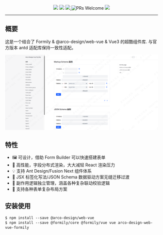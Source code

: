 <p align="center">
  <img src="https://img.alicdn.com/tfs/TB1fHhZu4D1gK0jSZFyXXciOVXa-2500-1200.png">
  <!-- <img src="https://img.shields.io/npm/dt/@formily/antdv-x3"/>
  <img src="https://img.shields.io/npm/dm/@formily/antdv-x3"/> -->
  <a href="https://www.npmjs.com/package/@formily/antdv-x3"><img src="https://img.shields.io/npm/v/@formily/antdv-x3.svg"></a>
  <a href="https://codecov.io/gh/formilyjs/antdv-x3">
    <img src="https://codecov.io/gh/formilyjs/antdv-x3/branch/main/graph/badge.svg?token=3V9RU8Wh9d"/>
  </a>
  <img alt="PRs Welcome" src="https://img.shields.io/badge/PRs-welcome-brightgreen.svg"/>
  <a href="https://github.com/actions-cool/issues-helper">
    <img src="https://img.shields.io/badge/using-issues--helper-blueviolet"/>
  </a>
</p>

---

## 概要

这是一个结合了 Formily & @arco-design/web-vue & Vue3 的超酷组件库. 与官方版本 antd 适配库保持一致性适配。

![效果图](./xiaoguotu.png)


## 特性

- 🖼 可设计，借助 Form Builder 可以快速搭建表单
- 🚀 高性能，字段分布式渲染，大大减轻 React 渲染压力
- 💡 支持 Ant Design/Fusion Next 组件体系
- 🎨 JSX 标签化写法/JSON Schema 数据驱动方案无缝迁移过渡
- 🏅 副作用逻辑独立管理，涵盖各种复杂联动校验逻辑
- 🌯 支持各种表单复杂布局方案

## 安装使用

```
$ npm install --save @arco-design/web-vue
$ npm install --save @formily/core @formily/vue vue arco-design-web-vue-formily
```

